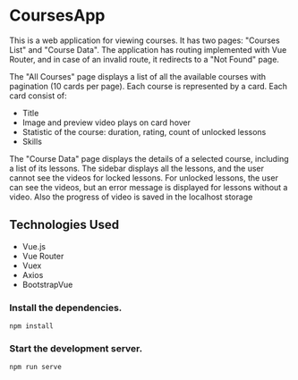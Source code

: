 # CoursesApp
This is a web application for viewing courses. 
It has two pages: "Courses List" and "Course Data". The application has routing implemented with Vue Router, and in case of an invalid route, it redirects to a "Not Found" page.

The "All Courses" page displays a list of all the available courses with pagination (10 cards per page). Each course is represented by a card.
Each card consist of:
- Title
- Image and preview video plays on card hover
- Statistic of the course: duration, rating, count of unlocked lessons
- Skills 

The "Course Data" page displays the details of a selected course, including a list of its lessons. The sidebar displays all the lessons, and the user cannot see the videos for locked lessons. For unlocked lessons, the user can see the videos, but an error message is displayed for lessons without a video. Also the progress of video is saved in the localhost storage

## Technologies Used
- Vue.js
- Vue Router
- Vuex
- Axios
- BootstrapVue

### Install the dependencies.
```
npm install
```

### Start the development server.
```
npm run serve
```

